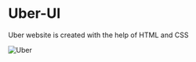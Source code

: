 # Uber-UI
Uber website is created with the help of HTML and CSS

![Uber](https://user-images.githubusercontent.com/43902199/138719248-aed151bf-5834-449d-b1b3-1bc4c5d0b2eb.png)


